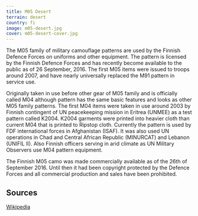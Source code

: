 ```yaml
---
title: M05 Desert
terrain: desert
country: fi
image: m05-desert.jpg
cover: m05-desert-cover.jpg
---
```

The M05 family of military camouflage patterns are used by the Finnish Defence Forces on uniforms and other equipment. The pattern is licensed by the Finnish Defence Forces and has recently become available to the public as of 26 September, 2016. The first M05 items were issued to troops around 2007, and have nearly universally replaced the M91 pattern in service use.

Originally taken in use before other gear of M05 family and is officially called M04 although pattern has the same basic features and looks as other M05 family patterns. The first M04 items were taken in use around 2003 by Finnish contingent of UN peacekeeping mission in Eritrea (UNMEE) as a test pattern called K2004. K2004 garments were printed into heavier cloth than current M04 that is printed to Ripstop cloth. Currently the pattern is used by FDF international forces in Afghanistan (ISAF). It was also used UN operations in Chad and Central African Republic (MINURCAT) and Lebanon (UNIFIL II). Also Finnish officers serving in arid climate as UN Military Observers use M04 pattern equipment.

The Finnish M05 camo was made commercially available as of the 26th of September 2016. Until then it had been copyright protected by the Defence Forces and all commercial production and sales have been prohibited.

Sources
-------
[Wikipedia](https://en.wikipedia.org/wiki/M05)
